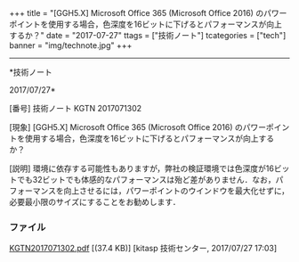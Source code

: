 ﻿+++
title = "[GGH5.X] Microsoft Office 365 (Microsoft Office 2016) のパワーポイントを使用する場合，色深度を16ビットに下げるとパフォーマンスが向上するか？"
date = "2017-07-27"
ttags = ["技術ノート"]
tcategories = ["tech"]
banner = "img/technote.jpg"
+++

-----------------------------------------------------------------------------------------------------------------------------

*技術ノート

2017/07/27*


[番号]
技術ノート KGTN 2017071302

[現象]
[GGH5.X] Microsoft Office 365 (Microsoft Office 2016)
のパワーポイントを使用する場合，色深度を16ビットに下げるとパフォーマンスが向上するか？

[説明]
環境に依存する可能性もありますが，弊社の検証環境では色深度が16ビットでも32ビットでも体感的なパフォーマンスは殆ど差がありません．なお，パフォーマンスを向上させるには，パワーポイントのウインドウを最大化せずに，必要最小限のサイズにすることをお勧めします．


### ファイル

 
 


[KGTN2017071302.pdf](http://techreport.kitasp.net/attachments/download/3752/KGTN2017071302.pdf)
 [(37.4 KB)] [kitasp 技術センター, 2017/07/27
17:03]


 


 

